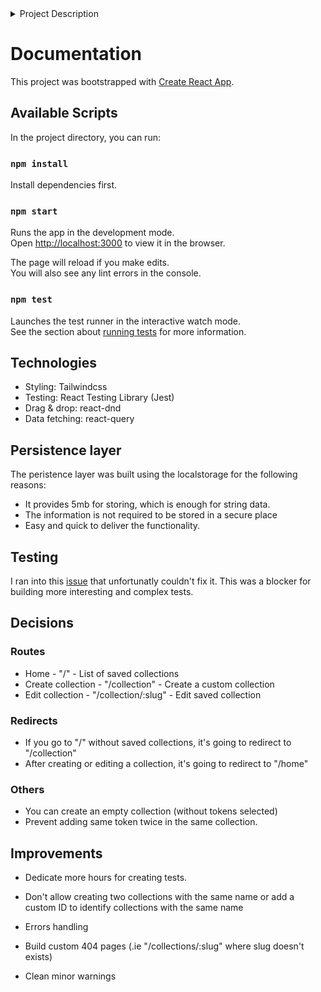 <details>
  <summary>Project Description</summary>

# Frontend take-home: Custom Collections

In the NFT world tokens are organized in Collections. Most of the times, each collection groups thousands of NFTs making it a bit hard to keep track of what's happening with the specific tokens we're interested in.

For this take-home, we want you to build a little piece of the platform that will help users group tokens into one Custom Collection that can be followed and monitored. We want you to build a web app that lists all NFT collections available in the [Reservoir API](https://docs.reservoir.tools/reference), and will let the user select which particular tokens will be included in their own Custom Collection.

![](create-custom-collection.png)

On the left side the user can select a collection from the dropdown. Then the token list below the dropdown will list the available NFTs in that collection.

The user should be able to drag & drop items into the right side section to add this item to the Custom Collection. Items added to the Custom Collection could be removed (this could be performed by clicking a call-to-action in each card).

A Custom Collection should have a non-empty name and we should give the user the ability to persist the Custom Collection.

Later the user should be able to see the list of created Custon Collections in the app.

![](custom-collection-list.png)

Note that the wireframes in this document are just for reference. More UI elements will be required to be able to implement all features.

## Notes

- We only require the app to be built using React.
- You're free to use any other library.
- Some persistency layer is required. You're allowed to use any tecnology/architecture/pattern.

## Deliverable:

- Please fork this repo and push your solution.
- Runnable code in a local environment.
- Proper documentation, explaining design desitions and providing instruction for the setup of the local environment.
- Appropriate testing.

## Evaluation Criteria:

We should be able to execute your solution without much hassle, and the app should be intuitive to use. We will evaluate your code based on clarity, performance, and maintainability. Make sure to include relevant tests and documentation.

Let us know if you have any questions. Happy coding!

</details>

# Documentation

This project was bootstrapped with [Create React App](https://github.com/facebook/create-react-app).

## Available Scripts

In the project directory, you can run:

### `npm install`

Install dependencies first.

### `npm start`

Runs the app in the development mode.\
Open [http://localhost:3000](http://localhost:3000) to view it in the browser.

The page will reload if you make edits.\
You will also see any lint errors in the console.

### `npm test`

Launches the test runner in the interactive watch mode.\
See the section about [running tests](https://facebook.github.io/create-react-app/docs/running-tests) for more information.

## Technologies

- Styling: Tailwindcss
- Testing: React Testing Library (Jest)
- Drag & drop: react-dnd
- Data fetching: react-query

## Persistence layer

The peristence layer was built using the localstorage for the following reasons:

- It provides 5mb for storing, which is enough for string data.
- The information is not required to be stored in a secure place
- Easy and quick to deliver the functionality.

## Testing

I ran into this [issue](https://github.com/react-dnd/react-dnd/issues/3443) that unfortunatly couldn't fix it. This was a blocker for building more interesting and complex tests.

## Decisions

### Routes

- Home - "/" - List of saved collections
- Create collection - "/collection" - Create a custom collection
- Edit collection - "/collection/:slug" - Edit saved collection

### Redirects

- If you go to "/" without saved collections, it's going to redirect to "/collection"
- After creating or editing a collection, it's going to redirect to "/home"

### Others

- You can create an empty collection (without tokens selected)
- Prevent adding same token twice in the same collection.

## Improvements

- Dedicate more hours for creating tests.

- Don't allow creating two collections with the same name or add a custom ID to identify collections with the same name

- Errors handling

- Build custom 404 pages (.ie "/collections/:slug" where slug doesn't exists)

- Clean minor warnings
